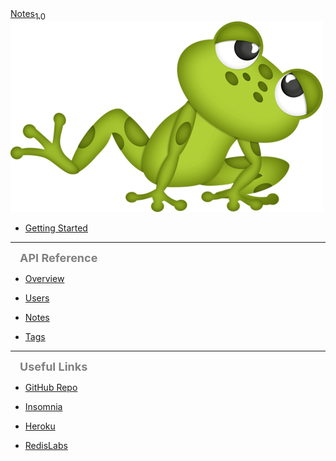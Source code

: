 <!-- For GitHub pages the path must be /notes -->
<!-- Dev the path must be / -->
<a href="/notes">
  <div id="notesTitle">Notes<sub style="font-size:small;">1.0</sub></div>
  <img id="notesLogo" src="assets/frog.png">
</a>

<!-- IMPORTANT NOTES -->

<!-- The lines below must be double spaced for the collapsing menu behavior -->

<!-- Menu lines need to be indented 1 tab. This makes them highlight when click on from another menu line -->

<!-- If you have a link to the homepage in the sidebar and want it to be shown as active when accessing the root url, make sure to update your sidebar accordingly: [](/)-->

  - [Getting Started](/)

---

<div style="margin-left:15px;;font-size:large;color:gray;font-weight:bold;">API Reference</div>


  - [Overview](APIs/overview.md)


  - [Users](APIs/users.md)


  - [Notes](APIs/notes.md)

    
  - [Tags](APIs/tags.md)

---

<div style="margin-left:15px;;font-size:large;color:gray;font-weight:bold;">Useful Links</div>

- [GitHub Repo](https://github.com/wkande/notes)

- [Insomnia](https://insomnia.rest)

- [Heroku](https://www.heroku.com)

- [RedisLabs](https://redislabs.com)
